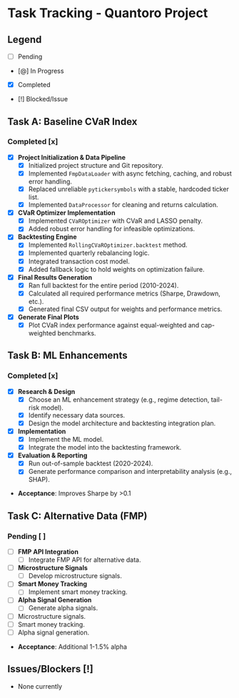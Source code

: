 # Task Tracking - Quantoro Project

## Legend
- [ ] Pending
- [@] In Progress  
- [x] Completed
- [!] Blocked/Issue

## Task A: Baseline CVaR Index

### Completed [x]
- [x] **Project Initialization & Data Pipeline**
  - [x] Initialized project structure and Git repository.
  - [x] Implemented `FmpDataLoader` with async fetching, caching, and robust error handling.
  - [x] Replaced unreliable `pytickersymbols` with a stable, hardcoded ticker list.
  - [x] Implemented `DataProcessor` for cleaning and returns calculation.
- [x] **CVaR Optimizer Implementation**
  - [x] Implemented `CVaROptimizer` with CVaR and LASSO penalty.
  - [x] Added robust error handling for infeasible optimizations.
- [x] **Backtesting Engine**
  - [x] Implemented `RollingCVaROptimizer.backtest` method.
  - [x] Implemented quarterly rebalancing logic.
  - [x] Integrated transaction cost model.
  - [x] Added fallback logic to hold weights on optimization failure.
- [x] **Final Results Generation**
  - [x] Ran full backtest for the entire period (2010-2024).
  - [x] Calculated all required performance metrics (Sharpe, Drawdown, etc.).
  - [x] Generated final CSV output for weights and performance metrics.
- [x] **Generate Final Plots**
  - [x] Plot CVaR index performance against equal-weighted and cap-weighted benchmarks.

## Task B: ML Enhancements

### Completed [x]
- [x] **Research & Design**
  - [x] Choose an ML enhancement strategy (e.g., regime detection, tail-risk model).
  - [x] Identify necessary data sources.
  - [x] Design the model architecture and backtesting integration plan.
- [x] **Implementation**
  - [x] Implement the ML model.
  - [x] Integrate the model into the backtesting framework.
- [x] **Evaluation & Reporting**
  - [x] Run out-of-sample backtest (2020-2024).
  - [x] Generate performance comparison and interpretability analysis (e.g., SHAP).
- **Acceptance**: Improves Sharpe by >0.1

## Task C: Alternative Data (FMP)

### Pending [ ]
- [ ] **FMP API Integration**
  - [ ] Integrate FMP API for alternative data.
- [ ] **Microstructure Signals**
  - [ ] Develop microstructure signals.
- [ ] **Smart Money Tracking**
  - [ ] Implement smart money tracking.
- [ ] **Alpha Signal Generation**
  - [ ] Generate alpha signals.
- [ ] Microstructure signals.
- [ ] Smart money tracking.
- [ ] Alpha signal generation.
- **Acceptance**: Additional 1-1.5% alpha

## Issues/Blockers [!]
- None currently
